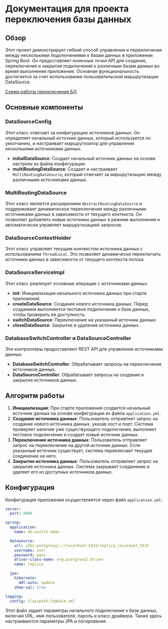 # Документация для проекта переключения базы данных

## Обзор

Этот проект демонстрирует гибкий способ управления и переключения между несколькими подключениями к базам данных в приложении Spring Boot. Он предоставляет конечные точки API для создания, переключения и закрытия подключений к различным базам данных во время выполнения приложения. Основная функциональность достигается за счет использования пользовательской маршрутизации DataSource.

[Схема работы переключения БД](docs%2Fschema%2Fdb-switch-demo.puml)

## Основные компоненты

### DataSourceConfig

Этот класс отвечает за конфигурацию источников данных. Он определяет начальный источник данных, который используется по умолчанию, и настраивает маршрутизатор для управления несколькими источниками данных.

- **initialDataSource**: Создает начальный источник данных на основе настроек из файла конфигурации.
- **multiRoutingDataSource**: Создает и настраивает `MultiRoutingDataSource`, который отвечает за маршрутизацию между различными источниками данных.

### MultiRoutingDataSource

Этот класс является расширением `AbstractRoutingDataSource` и поддерживает динамическое переключение между различными источниками данных в зависимости от текущего контекста. Он позволяет добавлять новые источники данных в режиме выполнения и автоматически управляет маршрутизацией запросов.

### DataSourceContextHolder

Этот класс управляет текущим контекстом источника данных с использованием `ThreadLocal`. Это позволяет динамически переключать источники данных в зависимости от текущего контекста потока.

### DataSourceServiceImpl

Этот класс реализует основные операции с источниками данных:

- **init**: Инициализация начального источника данных при старте приложения.
- **createDataSource**: Создание нового источника данных. Перед созданием выполняется тестовое подключение к базе данных, чтобы проверить ее доступность.
- **switchDataSource**: Переключение на указанный источник данных.
- **closeDataSource**: Закрытие и удаление источника данных.

### DatabaseSwitchController и DataSourceController

Эти контроллеры предоставляют REST API для управления источниками данных:

- **DatabaseSwitchController**: Обрабатывает запросы на переключение источников данных.
- **DataSourceController**: Обрабатывает запросы на создание и закрытие источников данных.

## Алгоритм работы

1. **Инициализация**: При старте приложения создается начальный источник данных на основе конфигурации из файла `application.yml`.
2. **Создание источника данных**: Пользователь отправляет запрос на создание нового источника данных, указав хост и порт. Система проверяет наличие уже существующего подключения, выполняет тестовое подключение и создает новый источник данных.
3. **Переключение источника данных**: Пользователь отправляет запрос на переключение на другой источник данных. Если указанный источник существует, система переключает текущее соединение на него.
4. **Закрытие источника данных**: Пользователь отправляет запрос на закрытие источника данных. Система закрывает соединение и удаляет его из доступных источников данных.

## Конфигурация

Конфигурация приложения осуществляется через файл `application.yml`:

```yaml
server:
  port: 8080

spring:
  application:
    name: db-switch-demo

  datasource:
    url: jdbc:postgresql://localhost:5433/replica_localhost_5433
    username: user
    password: pass
    driver-class-name: org.postgresql.Driver
    name: replica

  jpa:
    hibernate:
      ddl-auto: update
    show-sql: true

logging:
  config: classpath:logback.xml
```

Этот файл задает параметры начального подключения к базе данных, включая URL, имя пользователя, пароль и класс драйвера. Также здесь настраиваются параметры JPA и логирования.